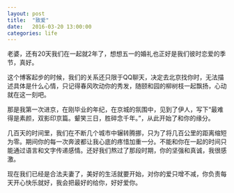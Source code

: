 ```yaml
---
layout: post
title:  "致爱"
date:   2016-03-20 13:00:00
categories: life
---
```

<!--more-->

老婆，还有20天我们在一起就2年了，想想五一的婚礼也正好是我们彼时恋爱的季节，真好。

这个博客起步的时候，我们的关系还只限于QQ聊天，决定去北京找你时，无法描述具体是什么心情，只记得春风吹动你的秀发，随颐和园的柳树枝一起飘扬，心动就在这一刻吧。

那是我第一次进京，在刚毕业的年纪，在京城的氛围中，见到了伊人，写下“最难得是素颜，双影印京篇。颦笑三日，胜碎念千年。”，从此开始了和你的缘分。

几百天的时间里，我们在不断几个城市中辗转腾挪，只为了将几百公里的距离缩短为零。期间你的每一次奔波都让我心底的疼惜加重一分。不能和你在一起的时间只能通过语言和文字传递感情。还好我们熬过了那段时期，你的坚强和真诚，我很感激。

现在我们已经是合法夫妻了，美好的生活就要开始，对你的爱只增不减，你负责每天开心快乐就好，我会把最好的给你，好好爱你。